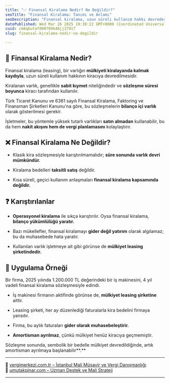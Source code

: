 ```yaml
---
title: "✅ Finansal Kiralama Nedir? Ne Değildir?"
seoTitle: "Finansal Kiralama: Tanımı ve Anlamı"
seoDescription: "Finansal kiralama, uzun süreli kullanım hakkı devreder, bilanço yükümlülüğü yaratır; leasing şirketi mülkiyeti elinde tutar"
datePublished: Wed Mar 26 2025 19:38:22 GMT+0000 (Coordinated Universal Time)
cuid: cm8qbutaf000709k48jj27917
slug: finansal-kiralama-nedir-ne-degildir

---
```


## 🔹 Finansal Kiralama Nedir?

Finansal kiralama (leasing), bir varlığın **mülkiyeti kiralayanda kalmak kaydıyla**, uzun süreli kullanım hakkının kiracıya devredilmesidir.

Kiralanan varlık, genellikle **sabit kıymet** niteliğindedir ve **sözleşme süresi boyunca** kiracı tarafından kullanılır.

Türk Ticaret Kanunu ve 6361 sayılı Finansal Kiralama, Faktoring ve Finansman Şirketleri Kanunu'na göre, bu sözleşmelerin **bilanço içi varlık** olarak gösterilmesi gerekir.

İşletmeler, bu yöntemle yüksek tutarlı varlıkları **satın almadan** kullanabilir, bu da hem **nakit akışını hem de vergi planlamasını** kolaylaştırır.

## ❌ Finansal Kiralama Ne Değildir?

* Klasik kira sözleşmesiyle karıştırılmamalıdır; **süre sonunda varlık devri mümkündür.**
    
* Kiralama bedelleri **taksitli satış** değildir.
    
* Kısa süreli, geçici kullanım anlaşmaları **finansal kiralama kapsamında değildir.**
    

## ❓ Karıştırılanlar

* **Operasyonel kiralama** ile sıkça karıştırılır. Oysa finansal kiralama, **bilanço yükümlülüğü yaratır.**
    
* Bazı mükellefler, finansal kiralamayı **gider değil yatırım** olarak algılamaz; bu da muhasebede hata yaratır.
    
* Kullanılan varlık işletmeye ait gibi görünse de **mülkiyet leasing şirketindedir.**
    

## 🧠 Uygulama Örneği

Bir firma, 2025 yılında 1.200.000 TL değerindeki bir iş makinesini, 4 yıl vadeli finansal kiralama sözleşmesiyle edindi.

* İş makinesi firmanın aktifinde görünse de, **mülkiyet leasing şirketine** aittir.
    
* Leasing şirketi, her ay düzenlediği faturalarla kira bedelini firmaya yansıtır.
    
* Firma, bu aylık faturaları **gider olarak muhasebeleştirir.**
    
* **Amortisman ayrılmaz**, çünkü mülkiyet henüz kiracıya geçmemiştir.
    

Sözleşme sonunda, sembolik bir bedelle mülkiyet devredildiğinde, artık amortisman ayrılmaya başlanabilir**.**

---

🔗 [vergimerkezi.com.tr – İstanbul Mali Müşavir ve Vergi Danışmanlığı](https://vergimerkezi.com.tr)  
🔗 [umutakpinar.com – Uzman Destek ve Mali Strateji](https://umutakpinar.com)

---